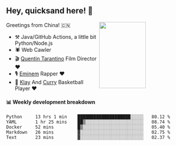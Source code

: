 ## Hey, quicksand here! 🏃
[<img align="right" width="50%" height='180' src="https://quicksandznzn.github.io/image/warriors.jpg">](https://github.com/quicksandznzn)
<!--
[<img align="right" width="50%" src="https://github-readme-stats.vercel.app/api?username=quicksandznzn&theme=dark&show_icons=true">](https://github.com/quicksandznzn)
-->


Greetings from China! 🇨🇳

- ⚒️ Java/GitHub Actions, a little bit Python/Node.js
- 🕷 Web Cawler
- 🎬 [Quentin Tarantino](https://www.instagram.com/tarantinoxx/) Film Director ❤️
- 🎙 [Eminem](https://www.instagram.com/eminem/) Rapper ❤️
- 🏀 [Klay](https://www.instagram.com/klaythompson/) And [Curry](https://www.instagram.com/stephencurry30/) Basketball Player ❤️


#### :bar_chart: Weekly development breakdown
<!--START_SECTION:waka-->
```text
Python     13 hrs 1 min    ████████████████████░░░░░   80.12 % 
YAML       1 hr 25 mins    ██▒░░░░░░░░░░░░░░░░░░░░░░   08.74 % 
Docker     52 mins         █▒░░░░░░░░░░░░░░░░░░░░░░░   05.40 % 
Markdown   26 mins         ▓░░░░░░░░░░░░░░░░░░░░░░░░   02.75 % 
Text       23 mins         ▓░░░░░░░░░░░░░░░░░░░░░░░░   02.37 % 
```
<!--END_SECTION:waka-->
